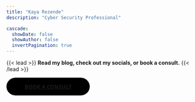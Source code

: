 ```yaml
---
title: "Kaya Rezende"
description: "Cyber Security Professional"

cascade:
  showDate: false
  showAuthor: false
  invertPagination: true
---
```


<!-- Button Class -->

<style>
Button

.btn-1,
.btn-1 *,
.btn-1 :after,
.btn-1 :before,
.btn-1:after,
.btn-1:before {
  border: 0 solid;
  box-sizing: border-box;
}
.btn-1 {
  -webkit-tap-highlight-color: transparent;
  -webkit-appearance: button;
  background-color: #000;
  background-image: none;
  color: #fff;
  cursor: pointer;
  font-family: ui-sans-serif, system-ui, -apple-system, BlinkMacSystemFont,
    Segoe UI, Roboto, Helvetica Neue, Arial, Noto Sans, sans-serif,
    Apple Color Emoji, Segoe UI Emoji, Segoe UI Symbol, Noto Color Emoji;
  font-size: 100%;
  font-weight: 900;
  line-height: 1.5;
  margin: 0;
  -webkit-mask-image: -webkit-radial-gradient(#000, #fff);
  padding: 0;
  text-transform: uppercase;
}
.btn-1:disabled {
  cursor: default;
}
.btn-1:-moz-focusring {
  outline: auto;
}
.btn-1 svg {
  display: block;
  vertical-align: middle;
}
.btn-1 [hidden] {
  display: none;
}
.btn-1 {
  border-radius: 99rem;
  border-width: 2px;
  padding: 0.8rem 3rem;
}
.btn-1:hover {
  color: #000000;
}
</style>

{{< lead >}}
**Read my blog, check out my socials, or book a consult.**
{{< /lead >}}
<!-- Calendly link widget begin -->
<link href="https://assets.calendly.com/assets/external/widget.css" rel="stylesheet">
<script src="https://assets.calendly.com/assets/external/widget.js" type="text/javascript" async></script>
<a class="btn-1" href="" onclick="Calendly.initPopupWidget({url: 'https://calendly.com/kayarezende-consult'});return false;">Book a Consult</a>
<!-- Calendly link widget end -->
